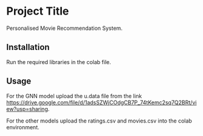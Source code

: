# Project Title

Personalised Movie Recommendation System.

## Installation

Run the required libraries in the colab file.

## Usage

For the GNN model upload the u.data file from the link 
https://drive.google.com/file/d/1adsSZWjCOdgCB7P_74tKemc2sq7Q2BRt/view?usp=sharing.

For the other models upload the ratings.csv and movies.csv into the colab environment.